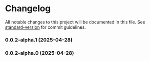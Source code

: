 # Changelog

All notable changes to this project will be documented in this file. See [standard-version](https://github.com/conventional-changelog/standard-version) for commit guidelines.

### 0.0.2-alpha.1 (2025-04-28)

### 0.0.2-alpha.0 (2025-04-28)
